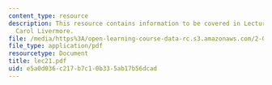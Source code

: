 ```yaml
---
content_type: resource
description: This resource contains information to be covered in Lecture 21 by Prof.
  Carol Livermore.
file: /media/https%3A/open-learning-course-data-rc.s3.amazonaws.com/2-001-mechanics-materials-i-fall-2006/e5a0d036c217b7c10b335ab17b56dcad_lec21.pdf
file_type: application/pdf
resourcetype: Document
title: lec21.pdf
uid: e5a0d036-c217-b7c1-0b33-5ab17b56dcad
---
```

